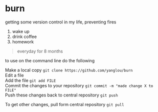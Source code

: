# burn
getting some version control in my life, preventing fires

1. wake up
1. drink coffee
1. homework

> everyday for 8 months

to use on the command line do the following

Make a local copy `git clone https://github.com/yanglou/burn`  
Edit a file  
Add the file `git add FILE`  
Commit the changes to your repository `git commit -m "made change X to FILE"`  
Push these changes back to central repository `git push`  

To get other changes, pull form central repository `git pull`  
